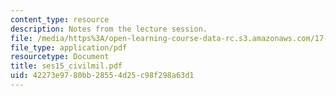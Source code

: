 ```yaml
---
content_type: resource
description: Notes from the lecture session.
file: /media/https%3A/open-learning-course-data-rc.s3.amazonaws.com/17-55j-introduction-to-latin-american-studies-fall-2006/42273e9780bb28554d25c98f298a63d1_ses15_civilmil.pdf
file_type: application/pdf
resourcetype: Document
title: ses15_civilmil.pdf
uid: 42273e97-80bb-2855-4d25-c98f298a63d1
---
```

